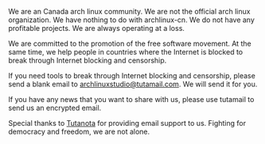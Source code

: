 We are an Canada arch linux community. We are not the official arch linux organization. We have nothing to do with archlinux-cn. We do not have any profitable projects. We are always operating at a loss.

We are committed to the promotion of the free software movement. At the same time, we help people in countries where the Internet is blocked to break through Internet blocking and censorship.

If you need tools to break through Internet blocking and censorship, please send a blank email to archlinuxstudio@tutamail.com. We will send it for you.

If you have any news that you want to share with us, please use tutamail to send us an encrypted email.

Special thanks to [Tutanota](https://tutanota.com/) for providing email support to us. Fighting for democracy and freedom, we are not alone.


